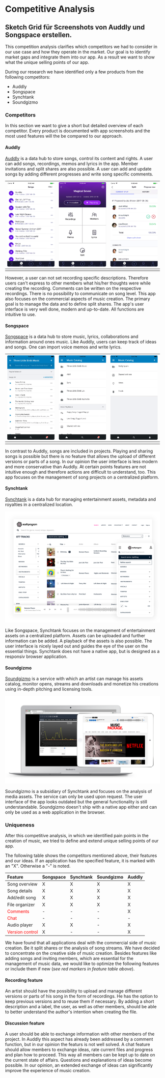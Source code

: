 # Competitive Analysis

## Sketch Grid für Screenshots von Auddly und Songspace erstellen.

This competition analysis clarifies which competitors we had to consider in our use case and how they operate in the market. Our goal is to identify market gaps and integrate them into our app. As a result we want to show what the unique selling points of our app.

During our research we have identified only a few products from the following competitors:

* Auddly
* Songspace
* Synchtank
* Soundgizmo

### Competitors

In this section we want to give a short but detailed overview of each competitor. Every product is documented with app screenshots and the most used features will the be compared to our approach.

#### Auddly

[Auddly](https://auddly.com/) is a data hub to store songs, control its content and rights. A user can add songs, recordings, memos and lyrics in the app. Member invitations and split shares are also possible. A user can add and update songs by adding different progresses and write song specific comments.

| ![auddly_1](.\imgs\competitive_analysis\auddly_1.png) | ![auddly_2](.\imgs\competitive_analysis\auddly_2.png) | ![auddly_3](.\imgs\competitive_analysis\auddly_3.png) |
| ----------------------------------------------------- | ----------------------------------------------------- | ----------------------------------------------------- |
|                                                       |                                                       |                                                       |

However, a user can not set recording specific descriptions. Therefore users can't express to other members what his/her thoughts were while creating the recording. Comments can be written on the respective recordings. There is no possibility to communicate on song level. This app also focuses on the commercial aspects of music creation. The primary goal is to manage the data and to define split shares. The app's user interface is very well done, modern and up-to-date. All functions are intuitive to use.

#### Songspace

[Songspace](https://songspace.com/) is a data hub to store music, lyrics, collaborations and information around ones music. Like Auddly, users can keep track of ideas and songs. One can import voice memos and write lyrics.

| ![auddly_1](.\imgs\competitive_analysis\songspace_1.png) | ![auddly_2](.\imgs\competitive_analysis\songspace_2.png) | ![songspace_3](.\imgs\competitive_analysis\songspace_3.png) |
| -------------------------------------------------------- | -------------------------------------------------------- | ----------------------------------------------------------- |
|                                                          |                                                          |                                                             |

In contrast to Auddly, songs are included in projects. Playing and sharing songs is possible but there is no feature that allows the upload of different versions or parts of a song. In our opinion the user interface is less modern and more conservative than Auddly. At certain points features are not intuitive enough and therefore actions are difficult to understand, too. This app focuses on the management of song projects on a centralized platform.

#### Synchtank

[Synchtank](https://www.synchtank.com/) is a data hub for managing entertainment assets, metadata and royalties in a centralized location.

![synchtank](.\imgs\competitive_analysis\synchtank.png)

Like Songspace, Synchtank focuses on the management of entertainment assets on a centralized platform. Assets can be uploaded and further information can be added. A playback of the assets is also possible. The user interface is nicely layed out and guides the eye of the user on the essential things. Synchtank does not have a native app, but is designed as a responsiv browser application.

#### Soundgizmo

[Soundgizmo](https://www.soundgizmo.com/#madeByMusicPeople) is a service with which an artist can manage his assets catalog, monitor opens, streams and downloads and monetize his creations using in-depth pitching and licensing tools.

![soundgizmo](.\imgs\competitive_analysis\soundgizmo.png)

Soundgizmo is a subsidiary of Synchtank and focuses on the analysis of media assets. The service can only be used upon request. The user interface of the app looks outdated but the general functionality is still understandable. Soundgizmo doesn't ship with a native app either and can only be used as a web application in the browser.

### Uniqueness 

After this competitive analysis, in which we identified pain points in the creation of music, we tried to define and extend unique selling points of our app. 

The following table shows the competitors mentioned above, their features and our ideas. If an application has the specified feature, it is marked with an "X". Otherwise a "-" is noted.

| **Feature**                                    | **Songspace** | **Synchtank** | **Soundgizmo** | **Auddly** |
| :--------------------------------------------- | ------------- | ------------- | -------------- | ---------- |
| Song overview                                  | X             | X             | X              | X          |
| Song details                                   | X             | X             | X              | X          |
| Add/edit song                                  | X             | X             | X              | X          |
| File organizer                                 | X             | X             | X              | X          |
| <span style='color:red'>Comments</span>        | -             | -             | -              | X          |
| <span style='color:red'>Chat</span>            | -             | -             | -              | -          |
| Audio player                                   | X             | X             | -              | X          |
| <span style='color:red'>Version control</span> | X             | -             | -              | X          |

We have found that all applications deal with the commercial side of music creation. Be it split shares or the analysis of song streams. We have decided to concentrate on the creative side of music creation. Besides features like adding songs and inviting members, which are essential for the management of music data, we would like to optimize the following features or include them if new (_see red markers in feature table above_).

#### Recording feature

An artist should have the possibility to upload and manage different versions or parts of his song in the form of recordings. He has the option to keep previous versions and to reuse them if necessary. By adding a short description and a label, the user, as well as other members, should be able to better understand the author's intention when creating the file.

#### Discussion feature

A user should be able to exchange information with other members of the project. In Auddly this aspect has already been addressed by a comment function, but in our opinion the featurs is not well solved. A chat feature should allow members to exchange ideas, rate current files and progress and plan how to proceed. This way all members can be kept up to date on the current state of affairs. Questions and explanations of ideas become possible. In our opinion, an extended exchange of ideas can significantly improve the experience of music creation.


